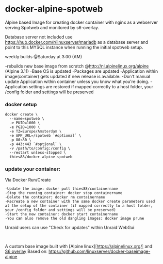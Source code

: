 # docker-alpine-spotweb
Alpine based Image for creating docker container with nginx as a webserver serving Spotweb and monitored by s6-overlay.

Database server not included use https://hub.docker.com/r/linuxserver/mariadb as a database server and point to this MYSQL instance when running the initial spotweb setup.

weekly builds @Saturday at 3:00 (AM)

-rebuilds new base image from scratch @http://nl.alpinelinux.org/alpine (Alpine 3.11)
	-Base OS is updated
	-Packages are updated
	-Application within image(container) gets updated if new release is available. 
	-Don't manual update Application within container unless you know what you're 		doing.
  	-Application settings are restored if mapped correctly to a host folder, your /config folder and settings will be preserved

### docker setup

```
docker create \
  --name=spotweb \
  -e PUID=1000 \
  -e PGID=1000 \
  -e TZ=Europe/Amsterdam \
  -e APP_URL=/spotweb `#optional` \
  -p 80:80 \
  -p 443:443 `#optional` \
  -v /path/to/config:/config \
  --restart unless-stopped \
  thies88/docker-alpine-spotweb
```

### update your container:

Via Docker Run/Create

    -Update the image: docker pull thies88/containername
    -Stop the running container: docker stop containername
    -Delete the container: docker rm containername
    -Recreate a new container with the same docker create parameters used at the setup of the container (if mapped correctly to a host folder, your /config folder and settings will be preserved)
    -Start the new container: docker start containername
    -You can also remove the old dangling images: docker image prune

Unraid users can use "Check for updates" within Unraid WebGui

&nbsp;

A custom base image built with [Alpine linux][https://alpinelinux.org/] and [S6 overlay](https://github.com/just-containers/s6-overlay) Based on: https://github.com/linuxserver/docker-baseimage-alpine
